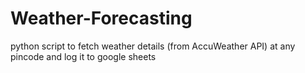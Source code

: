 # Weather-Forecasting
 python script to fetch weather details (from AccuWeather API) at any pincode and log it to google sheets

